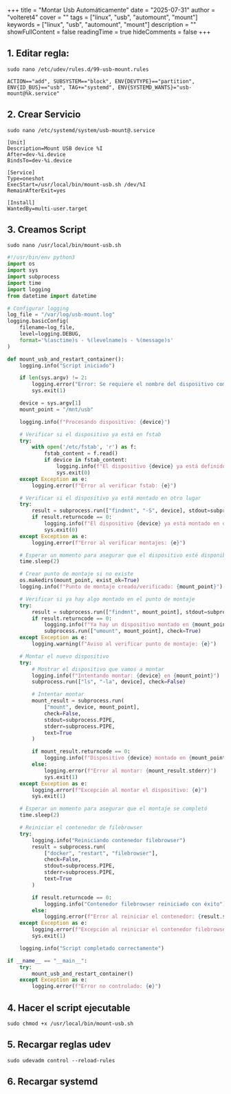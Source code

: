 +++
title = "Montar Usb Automáticamente"
date = "2025-07-31"
author = "volteret4"
cover = ""
tags = ["linux", "usb", "automount", "mount"]
keywords = ["linux", "usb", "automount", "mount"]
description = ""
showFullContent = false
readingTime = true
hideComments = false
+++

## 1. Editar regla:

`sudo nano /etc/udev/rules.d/99-usb-mount.rules`

`ACTION=="add", SUBSYSTEM=="block", ENV{DEVTYPE}=="partition", ENV{ID_BUS}=="usb", TAG+="systemd", ENV{SYSTEMD_WANTS}="usb-mount@%k.service"`

## 2. Crear Servicio

`sudo nano /etc/systemd/system/usb-mount@.service`

```sytemd
[Unit]
Description=Mount USB device %I
After=dev-%i.device
BindsTo=dev-%i.device

[Service]
Type=oneshot
ExecStart=/usr/local/bin/mount-usb.sh /dev/%I
RemainAfterExit=yes

[Install]
WantedBy=multi-user.target
```

## 3. Creamos Script

`sudo nano /usr/local/bin/mount-usb.sh`

```python
#!/usr/bin/env python3
import os
import sys
import subprocess
import time
import logging
from datetime import datetime

# Configurar logging
log_file = "/var/log/usb-mount.log"
logging.basicConfig(
    filename=log_file,
    level=logging.DEBUG,
    format='%(asctime)s - %(levelname)s - %(message)s'
)

def mount_usb_and_restart_container():
    logging.info("Script iniciado")

    if len(sys.argv) != 2:
        logging.error("Error: Se requiere el nombre del dispositivo como argumento")
        sys.exit(1)

    device = sys.argv[1]
    mount_point = "/mnt/usb"

    logging.info(f"Procesando dispositivo: {device}")

    # Verificar si el dispositivo ya está en fstab
    try:
        with open('/etc/fstab', 'r') as f:
            fstab_content = f.read()
            if device in fstab_content:
                logging.info(f"El dispositivo {device} ya está definido en fstab. Ignorando.")
                sys.exit(0)
    except Exception as e:
        logging.error(f"Error al verificar fstab: {e}")

    # Verificar si el dispositivo ya está montado en otro lugar
    try:
        result = subprocess.run(["findmnt", "-S", device], stdout=subprocess.PIPE, text=True)
        if result.returncode == 0:
            logging.info(f"El dispositivo {device} ya está montado en otro lugar. Ignorando.")
            sys.exit(0)
    except Exception as e:
        logging.error(f"Error al verificar montajes: {e}")

    # Esperar un momento para asegurar que el dispositivo esté disponible
    time.sleep(2)

    # Crear punto de montaje si no existe
    os.makedirs(mount_point, exist_ok=True)
    logging.info(f"Punto de montaje creado/verificado: {mount_point}")

    # Verificar si ya hay algo montado en el punto de montaje
    try:
        result = subprocess.run(["findmnt", mount_point], stdout=subprocess.PIPE, stderr=subprocess.PIPE, text=True)
        if result.returncode == 0:
            logging.info(f"Ya hay un dispositivo montado en {mount_point}. Desmontando...")
            subprocess.run(["umount", mount_point], check=True)
    except Exception as e:
        logging.warning(f"Aviso al verificar punto de montaje: {e}")

    # Montar el nuevo dispositivo
    try:
        # Mostrar el dispositivo que vamos a montar
        logging.info(f"Intentando montar: {device} en {mount_point}")
        subprocess.run(["ls", "-la", device], check=False)

        # Intentar montar
        mount_result = subprocess.run(
            ["mount", device, mount_point],
            check=False,
            stdout=subprocess.PIPE,
            stderr=subprocess.PIPE,
            text=True
        )

        if mount_result.returncode == 0:
            logging.info(f"Dispositivo {device} montado en {mount_point}")
        else:
            logging.error(f"Error al montar: {mount_result.stderr}")
            sys.exit(1)
    except Exception as e:
        logging.error(f"Excepción al montar el dispositivo: {e}")
        sys.exit(1)

    # Esperar un momento para asegurar que el montaje se completó
    time.sleep(2)

    # Reiniciar el contenedor de filebrowser
    try:
        logging.info("Reiniciando contenedor filebrowser")
        result = subprocess.run(
            ["docker", "restart", "filebrowser"],
            check=False,
            stdout=subprocess.PIPE,
            stderr=subprocess.PIPE,
            text=True
        )

        if result.returncode == 0:
            logging.info("Contenedor filebrowser reiniciado con éxito")
        else:
            logging.error(f"Error al reiniciar el contenedor: {result.stderr}")
    except Exception as e:
        logging.error(f"Excepción al reiniciar el contenedor filebrowser: {e}")
        sys.exit(1)

    logging.info("Script completado correctamente")

if __name__ == "__main__":
    try:
        mount_usb_and_restart_container()
    except Exception as e:
        logging.error(f"Error no controlado: {e}")
```

## 4. Hacer el script ejecutable

`sudo chmod +x /usr/local/bin/mount-usb.sh`

## 5. Recargar reglas udev

`sudo udevadm control --reload-rules`

## 6. Recargar systemd
